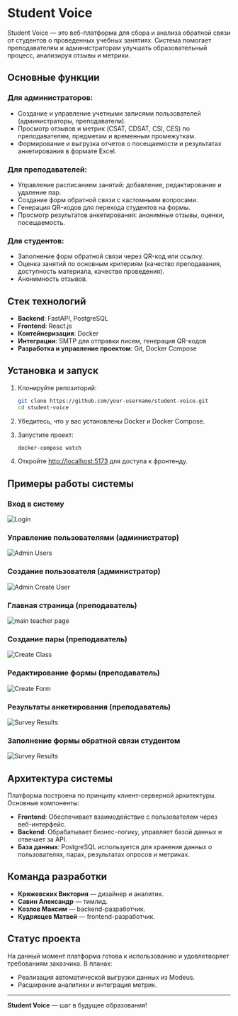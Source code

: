 # Student Voice

Student Voice — это веб-платформа для сбора и анализа обратной связи от студентов о проведенных учебных занятиях. Система помогает преподавателям и администраторам улучшать образовательный процесс, анализируя отзывы и метрики.

## Основные функции

### Для администраторов:
- Создание и управление учетными записями пользователей (администраторы, преподаватели).
- Просмотр отзывов и метрик (CSAT, CDSAT, CSI, CES) по преподавателям, предметам и временным промежуткам.
- Формирование и выгрузка отчетов о посещаемости и результатах анкетирования в формате Excel.

### Для преподавателей:
- Управление расписанием занятий: добавление, редактирование и удаление пар.
- Создание форм обратной связи с кастомными вопросами.
- Генерация QR-кодов для перехода студентов на формы.
- Просмотр результатов анкетирования: анонимные отзывы, оценки, посещаемость.

### Для студентов:
- Заполнение форм обратной связи через QR-код или ссылку.
- Оценка занятий по основным критериям (качество преподавания, доступность материала, качество проведения).
- Анонимность отзывов.

## Стек технологий

- **Backend**: FastAPI, PostgreSQL
- **Frontend**: React.js
- **Контейнеризация**: Docker
- **Интеграции**: SMTP для отправки писем, генерация QR-кодов
- **Разработка и управление проектом**: Git, Docker Compose

## Установка и запуск

1. Клонируйте репозиторий:

   ```bash
   git clone https://github.com/your-username/student-voice.git
   cd student-voice
   ```

2. Убедитесь, что у вас установлены Docker и Docker Compose.

3. Запустите проект:

   ```bash
   docker-compose watch
   ```

5. Откройте [http://localhost:5173](http://localhost:5173) для доступа к фронтенду.

## Примеры работы системы

### Вход в систему
![Login](img/sv_login.png)

### Управление пользователями (администратор)
![Admin Users](img/users.png)

### Создание пользователя (администратор)
![Admin Create User](img/create_usr.png)

### Главная страница (преподаватель)
![main teacher page](img/teacher_main.png)

### Создание пары (преподаватель)
![Create Class](img/create_class.png)

### Редактирование формы (преподаватель)
![Create Form](img/create_form.png)

### Результаты анкетирования (преподаватель)
![Survey Results](img/feedback_res.png)

### Заполнение формы обратной связи студентом
![Survey Results](img/review.png)

## Архитектура системы

Платформа построена по принципу клиент-серверной архитектуры. Основные компоненты:

- **Frontend**: Обеспечивает взаимодействие с пользователем через веб-интерфейс.
- **Backend**: Обрабатывает бизнес-логику, управляет базой данных и отвечает за API.
- **База данных**: PostgreSQL используется для хранения данных о пользователях, парах, результатах опросов и метриках.

## Команда разработки

- **Кряжевских Виктория** — дизайнер и аналитик.
- **Савин Александр** — тимлид.
- **Козлов Максим** — backend-разработчик.
- **Кудрявцев Матвей** — frontend-разработчик.

## Статус проекта

На данный момент платформа готова к использованию и удовлетворяет требованиям заказчика. В планах:
- Реализация автоматической выгрузки данных из Modeus.
- Расширение аналитики и интеграция метрик.

---

**Student Voice** — шаг в будущее образования!
